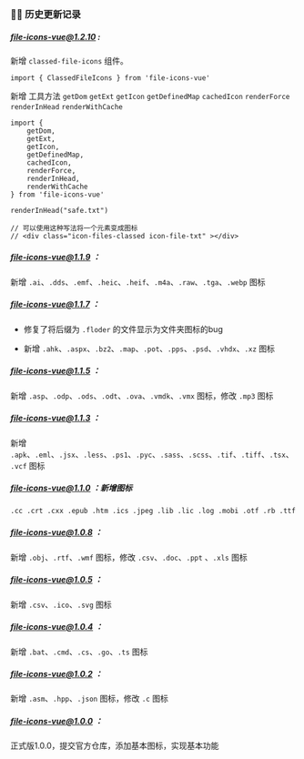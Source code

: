 ### 👨‍💻 历史更新记录

##### file-icons-vue@1.2.10 :
新增 `classed-file-icons` 组件。
```
import { ClassedFileIcons } from 'file-icons-vue'
```

新增 工具方法 
`getDom` 
`getExt` 
`getIcon`
`getDefinedMap`
`cachedIcon`
`renderForce` 
`renderInHead`
`renderWithCache`

```
import {
    getDom,
    getExt,
    getIcon,
    getDefinedMap,
    cachedIcon,
    renderForce,
    renderInHead,
    renderWithCache
} from 'file-icons-vue'

renderInHead("safe.txt")

// 可以使用这种写法将一个元素变成图标
// <div class="icon-files-classed icon-file-txt" ></div>

```

##### file-icons-vue@1.1.9 ：

新增 `.ai`、`.dds`、`.emf`、`.heic`、`.heif`、`.m4a`、`.raw`、`.tga`、`.webp` 图标

##### file-icons-vue@1.1.7 ：

- 修复了将后缀为 `.floder` 的文件显示为文件夹图标的bug

- 新增 `.ahk`、`.aspx`、`.bz2`、`.map`、`.pot`、`.pps`、`.psd`、`.vhdx`、`.xz` 图标

##### file-icons-vue@1.1.5 ：

新增 `.asp`、`.odp`、`.ods`、`.odt`、`.ova`、`.vmdk`、`.vmx` 图标，修改 `.mp3` 图标

##### file-icons-vue@1.1.3 ：

新增 `.apk`、`.eml`、`.jsx`、`.less`、`.ps1`、`.pyc`、`.sass`、`.scss`、`.tif`、`.tiff`、`.tsx`、`.vcf` 图标

##### file-icons-vue@1.1.0 ：新增图标

```markdown
.cc .crt .cxx .epub .htm .ics .jpeg .lib .lic .log .mobi .otf .rb .ttf
```

##### file-icons-vue@1.0.8 ：

新增 `.obj`、`.rtf`、`.wmf` 图标，修改 `.csv`、`.doc`、`.ppt` 、`.xls` 图标

##### file-icons-vue@1.0.5 ：

新增 `.csv`、`.ico`、`.svg` 图标

##### file-icons-vue@1.0.4 ：

新增 `.bat`、`.cmd`、`.cs`、`.go`、`.ts` 图标

##### file-icons-vue@1.0.2 ：

新增 `.asm`、`.hpp`、`.json` 图标，修改 `.c` 图标

##### file-icons-vue@1.0.0 ：

正式版1.0.0，提交官方仓库，添加基本图标，实现基本功能